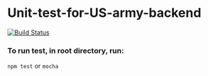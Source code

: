 # Unit-test-for-US-army-backend

[![Build Status](https://travis-ci.org/GuanYangCLU/Unit-test-for-US-army-backend.svg?branch=master)](https://travis-ci.org/GuanYangCLU/Unit-test-for-US-army-backend)

### To run test, in root directory, run:

`npm test` or `mocha`
